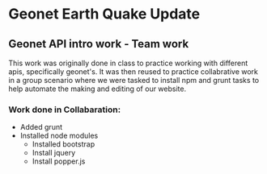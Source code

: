 # Geonet Earth Quake Update 
## Geonet API intro work - Team work
This work was originally done in class to practice working with different apis, specifically geonet's. It was then reused to practice collabrative work in a group scenario where we were tasked to install npm and grunt tasks to help automate the making and editing of our website.

### Work done in Collabaration:
* Added grunt
* Installed node modules
	* Installed bootstrap
	* Install jquery
	* Install popper.js
